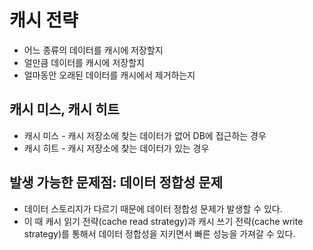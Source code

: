 # 캐시 전략
* 어느 종류의 데이터를 캐시에 저장할지
* 얼만큼 데이터를 캐시에 저장할지
* 얼마동안 오래된 데이터를 캐시에서 제거하는지

## 캐시 미스, 캐시 히트
* 캐시 미스 - 캐시 저장소에 찾는 데이터가 없어 DB에 접근하는 경우
* 캐시 히트 - 캐시 저장소에 찾는 데이터가 있는 경우

## 발생 가능한 문제점: 데이터 정합성 문제
* 데이터 스토리지가 다르기 때문에 데이터 정합성 문제가 발생할 수 있다.
* 이 때 캐시 읽기 전략(cache read strategy)과 캐시 쓰기 전략(cache write strategy)를 통해서 데이터 정합성을 지키면서 빠른 성능을 가져갈 수 있다.